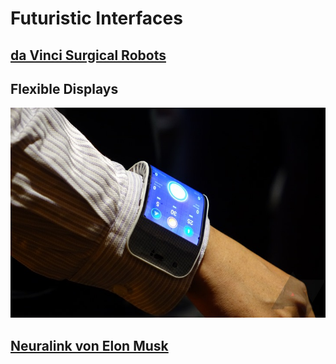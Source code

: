 # Futuristic Interfaces

## [da Vinci Surgical Robots](https://www.davincisurgery.com/da-vinci-systems/about-da-vinci-systems)

## Flexible Displays
![Display](media/bend.jpg)

## [Neuralink von Elon Musk](https://www.youtube.com/watch?v=r-vbh3t7WVI)